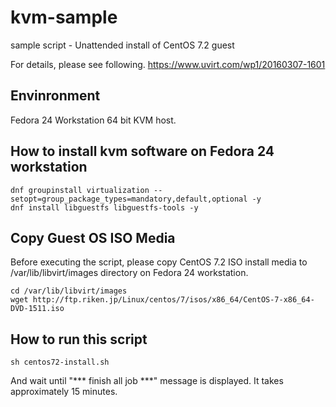 # kvm-sample
sample script - Unattended install of CentOS 7.2 guest

For details, please see following.
https://www.uvirt.com/wp1/20160307-1601

## Envinronment

Fedora 24 Workstation 64 bit KVM host.

## How to install kvm software on Fedora 24 workstation

    dnf groupinstall virtualization --setopt=group_package_types=mandatory,default,optional -y
    dnf install libguestfs libguestfs-tools -y

## Copy Guest OS ISO Media

Before executing the script, please copy CentOS 7.2 ISO install media to /var/lib/libvirt/images directory on Fedora 24 workstation.

    cd /var/lib/libvirt/images
    wget http://ftp.riken.jp/Linux/centos/7/isos/x86_64/CentOS-7-x86_64-DVD-1511.iso

## How to run this script

    sh centos72-install.sh

And wait until "*** finish all job ***" message is displayed.
It takes approximately 15 minutes.


